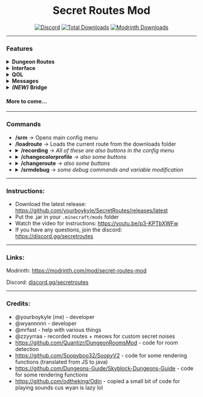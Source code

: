 <h1 align="center">
  Secret Routes Mod
</h1>

<div align="center">

[![Discord](https://img.shields.io/discord/1111306530357256262?label=discord&color=9089DA&logo=discord&style=for-the-badge)](https://discord.gg/secretroutes)
[![Total Downloads](https://img.shields.io/github/downloads/yourboykyle/SecretRoutes/total?label=downloads&color=208a19&logo=github&style=for-the-badge)](https://github.com/yourboykyle/SecretRoutes/releases)
[![Modrinth Downloads](https://img.shields.io/modrinth/dt/secret-routes-mod?label=downloads&color=208a19&logo=modrinth&style=for-the-badge)](https://modrinth.com/mod/secret-routes-mod)

</div>

---
### Features
<details>
    <summary><strong>Dungeon Routes</strong></summary>
    <ul>
        <li>Some of the best routes on the internet for secrets </li>
        <li>Tracking line made by particles or OpenGL Render lines </li>
        <li>AOTV waypoints </li>
        <li>Interact waypoints</li>
        <li>Superboom waypoints</li>
        <li>Stonk waypoints</li>
        <li>Ender pearl waypoints/ Pearl launch angle lines </li>
        <li>Render entire route (instead of just one secret at a time)</li>
        <li>Render all secrets (Renders all secrets and levers in the room) </li>
        <li><strong><em>(NEW)</em></strong> Supports multiple routes in the same room (picks closest one)</li>
        <li> 
            <details>
                <summary><strong>Custom Routes</strong></summary>
                <ul>
                    <li>Record your own custom routes mostly automatically</li>
                    <li>Easy HUD display for some recording information</li>
                    <li>Easily import routes created by others</li>
                </ul>
            </details>
        </li>
        <li>
            <details>
                <summary><strong>Customizable</strong></summary>
                <ul>
                    <li>Recolor every single OpenGL rendering item</li>
                    <li>Toggle on/off all waypoint types individually</li>
                    <li>Recolor all text boxes to any of Minecraft's 16 colors</li>
                    <li>Change between particle lines, OpenGL rendered line, or no lines</li>
                    <li>Save and load different color profiles</li>
                    <li>Import profiles from others easily</li>
                </ul>
            </details>
        </li>
    </ul>
</details>

<details>
    <summary><strong>Interface</strong></summary>
    <ul>
        <li>Configurable with a beautifully organised OneConfig interface to easily find all features</li>
    </ul>
</details>

<details>
    <summary><strong>QOL</strong></summary>
    <ul>
        <li>Auto inform new updates (Toggle on by default)</li>
        <li>Auto download new updates (Toggled off by default)</li>
    </ul>
</details>
<details>
    <summary><strong>Messages</strong></summary>
    <ul>
        <details>
            <summary>Boss message hider</summary>
            <ul>
                <li>Individually control which boss' messages to hide and show</li>
                <li><Strong>Does not impact other mods that use boss messages for timing</Strong></li>
            </ul>
        </details>
         <details>
            <summary>Blood spawned notification</summary>
            <ul>
                <li>Customizable message to display when all blood mobs have spawned</li>
                <li>Custom color</li>
                <li>Custom duration</li>
                <li>Custom position</li>
                <li>Custom text</li>
            </ul>
        </details>
    </ul>
</details>

<details>
    <summary><strong><em>(NEW)</em></strong> <strong>Bridge</strong></summary>
    <ul>
        <li>Make bridge bot messages look nicer in SRM Guild <em>(/g join srm)</em></li>
    </ul>
</details>


#### More to come...

---
### Commands
<ul>
    <li><strong>/srm</strong> -> Opens main config menu</li>
    <li><strong>/loadroute</strong> -> Loads the current route from the downloads folder</li>
    <li>
        <details>
        <summary><strong>/recording</strong> -> <em>All of these are also buttons in the config menu</em></summary>
        <ul>
            <li><strong>start</strong> -> Starts route recording process</li>
            <li><strong>stop</strong> -> Stops route recording process</li>
            <li><strong>export</strong> -> Exports the recorded routes to the routes.json file in your downloads</li>
            <li><strong>getroom</strong> -> Sends a chat message with information about the current room</li>
            <li><strong>setbat</strong> -> Sets a bat in the current secret route</li>
            <li><strong>setexit</strong> -> Sets an exit waypoint in the route, and stops recording</li>
            <li><strong>import</strong> -> Imports routes from the downloads route folder into memory</li>
        </ul>
        </details>
    </li>
    <li>
        <details>
            <summary><strong>/changecolorprofile</strong> -> <em>also some buttons</em></summary>
            <ul>
                <li><strong>list</strong> -> Lists all files in the ColorProfiles directory</li>
                <li><strong>load</strong> -> Loads a color profile with the name of the following argument (loads default if no argument specified)</li>
                <li><strong>save</strong> -> Saves the currently selected options to a file with the name specified</li>
            </ul>
        </details>
    </li>
    <li>
        <details>
            <summary><strong>/changeroute</strong> -> <em>also some buttons</em></summary>
            <ul>
                <li><strong>list</strong> -> Lists all files in the Routes directory</li>
                <li><strong>load</strong> -> Loads a color profile with the name of the following argument (loads default if no argument specified)</li>
            </ul>
        </details>
    </li>
    <li>
        <details>
            <summary><strong>/srmdebug</strong> -> <em>some debug commands and variable modification</em></summary>
            <ul>
                <li><strong>lever</strong> -> Sends some info about the rendered locked chest lever</li>
                <li><strong>pos</strong> -> Send info about current player position</li>
                <li><strong>bloodtime</strong> -> display blood ready message for that many milis</li>
                <li><strong>var</strong> -> print the current value of a variable, or change it to the value of the next argument</li>
            </ul>
        </details> 
    </li>
</ul>

---
### Instructions:
- Download the latest release: https://github.com/yourboykyle/SecretRoutes/releases/latest
- Put the .jar in your `.minecraft/mods` folder
- Watch the video for instructions: https://youtu.be/p3-KPTbXWFw
- If you have any questions, join the discord: https://discord.gg/secretroutes
---
### Links:

Modrinth: https://modrinth.com/mod/secret-routes-mod

Discord: [discord.gg/secretroutes](https://discord.com/channels/1111306530357256262/1111670971485663271)

---

### Credits:
- @yourboykyle (me) - developer
- @wyannnnn - developer
- @mrfast - help with various things
- @zzyyrraa - recorded routes + meows for custom secret noises
- https://github.com/Quantizr/DungeonRoomsMod - code for room detection
- https://github.com/Soopyboo32/SoopyV2 - code for some rendering functions (translated from JS to java)
- https://github.com/Dungeons-Guide/Skyblock-Dungeons-Guide - code for some rendering functions
- https://github.com/odtheking/Odin - copied a small bit of code for playing sounds cus wyan is lazy lol
